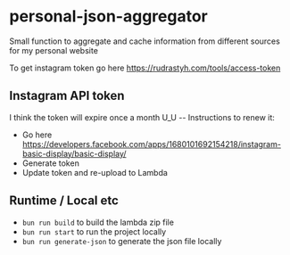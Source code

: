 # personal-json-aggregator
Small function to aggregate and cache information from different sources for my personal website

To get instagram token go here https://rudrastyh.com/tools/access-token

## Instagram API token

I think the token will expire once a month U_U -- Instructions to renew it:

- Go here https://developers.facebook.com/apps/1680101692154218/instagram-basic-display/basic-display/
- Generate token
- Update token and re-upload to Lambda

## Runtime / Local etc

- `bun run build` to build the lambda zip file
- `bun run start` to run the project locally
- `bun run generate-json` to generate the json file locally

